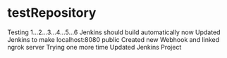 # testRepository
Testing 1...2...3...4...5...6
Jenkins should build automatically now
Updated Jenkins to make localhost:8080 public
Created new Webhook and linked ngrok server
Trying one more time
Updated Jenkins Project
